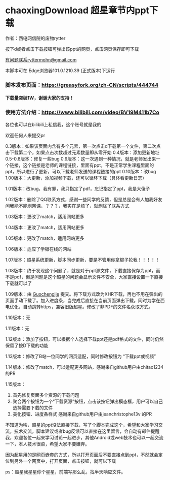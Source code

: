 # chaoxingDownload 超星章节内ppt下载

作者：西电网信院的废物rytter

按下d或者点击下载按钮可弹出该ppt的网页，点击网页保存即可下载

有问题联系ryttermohn@gmail.com

本脚本可在 Edge浏览器101.0.1210.39 (正式版本)下运行

### 脚本发布页面：https://greasyfork.org/zh-CN/scripts/444744

#### 下载量突破1W，谢谢大家的支持！

### 使用方法介绍：https://www.bilibili.com/video/BV19M411b7Co

各位也可以在bilibili上私信我，这个账号就是我的

欢迎任何人来提交pr

0.3版本：如果该页面内含有多个元素，第一次点击d下载第一个文件，第二次点击下载第二个，如果点击次数超过元素数量即从零开始
0.4版本：添加更新地址
0.5-0.8版本：修复一些bug
0.9版本：这一次遇到一种情况，就是老师发出来一个链接，这个链接是老师的课程链接，里面有ppt，不是正常学生课程里面的ppt，所以进行了更新，可以下载老师发送的课程链接的ppt
0.10版本：改bug
1.00版本：大更新，添加视频下载，还可以循环下载（具体看更新日志）

1.01版本：改bug，我有罪，我只指定了pdf，忘记指定了ppt，我是大傻子

1.02版本：删除了QQ联系方式，感谢一些同学的反馈，但是总是会有人加我好友问我能不能刷网课，？？？，我实在是烦了，就删除了联系方式

1.03版本：更改了match，适用网站更多

1.04版本：更改了match，适用网站更多

1.05版本：更改了match，适用网站更多

1.06版本：适应了学银在线的网站

1.07版本：超星系统更新，脚本同步更新，要是不管用你拿棍子抡我！！！！！

1.08版本：终于发现这个问题了，就是对于ppt源文件，下载直接保存为ppt，而不是pdf，但是问题是这个超星的问题会显示文件不安全，大家直接设置一下直接下载就可以了

1.09版本：由 [Guochengjie](https://github.com/guochengjie) 提交。将下载方式改为XHR下载，再也不用在弹出的页面手动下载了。加入进度条，当完成后直接在当前页面弹出下载。同时为学在西电优化，自动跳转https，兼容旧版超星。修改了非PDF的文件名获取方式。

1.10版本：无

1.11版本：无

1.12版本：添加了按钮，可以根据个人选择下载ppt还是pdf格式的文件，同时仍然保留了按D下载的功能

1.13版本：修改了B站一位同学的网页适配，同时修改按钮为 “下载ppt或视频”

1.14版本：修改了match，可以适配更多网站，感谢来自github用户由chitao1234 的PR

1.15版本：

1. 首先修复页面多个资源的下载问题
2. 聚合两个按钮为一个“下载资源”按钮，点击该按钮弹出模态框，用户可以自己选择需要下载的文件
3. 美化按钮、进度条样式
感谢来自github用户由jeanchristophe13v 的PR


不知道为啥，超星的ppt没法直接下载，写了个脚本完成这个，希望和大家学习交流，技术交流，脚本建议或者bug反馈可以直接在这里留言，会自动有邮件提醒我，欢迎各位一起来学习讨论一起进步，其他Android或web技术也可以一起交流一下，本人技术很菜，希望大家不要嫌弃。

因为超星用的是网页嵌套的方式，所以打开页面后不要直接点到ppt，不然就会定位到另外一个网页中，打开页面，点击按钮，就可以下载


ps：超星我星星你个星星，前端写那么乱，找半天响应文件。
